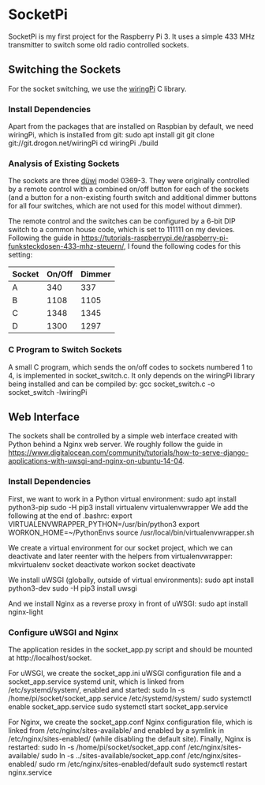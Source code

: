 # SocketPi
SocketPi is my first project for the Raspberry Pi 3.
It uses a simple 433 MHz transmitter to switch some old radio controlled
sockets.

## Switching the Sockets
For the socket switching, we use the [wiringPi](http://wiringpi.com/) C
library.

### Install Dependencies
Apart from the packages that are installed on Raspbian by default, we need
wiringPi, which is installed from git:
    sudo apt install git
    git clone git://git.drogon.net/wiringPi
    cd wiringPi
    ./build

### Analysis of Existing Sockets
The sockets are three [düwi](https://de.wikipedia.org/wiki/Düwi) model 0369-3.
They were originally controlled by a remote control with a combined on/off
button for each of the sockets (and a button for a non-existing fourth
switch and additional dimmer buttons for all four switches, which are not
used for this model without dimmer).

The remote control and the switches can be configured by a 6-bit DIP switch
to a common house code, which is set to 111111 on my devices.
Following the guide in
https://tutorials-raspberrypi.de/raspberry-pi-funksteckdosen-433-mhz-steuern/,
I found the following codes for this setting:

Socket | On/Off | Dimmer
-------|--------|-------
A      | 340    | 337
B      | 1108   | 1105
C      | 1348   | 1345
D      | 1300   | 1297

### C Program to Switch Sockets
A small C program, which sends the on/off codes to sockets numbered 1 to 4,
is implemented in socket_switch.c.
It only depends on the wiringPi library being installed and can be compiled
by:
    gcc socket_switch.c -o socket_switch -lwiringPi

## Web Interface
The sockets shall be controlled by a simple web interface created with
Python behind a Nginx web server.
We roughly follow the guide in
https://www.digitalocean.com/community/tutorials/how-to-serve-django-applications-with-uwsgi-and-nginx-on-ubuntu-14-04.

### Install Dependencies
First, we want to work in a Python virtual environment:
    sudo apt install python3-pip
    sudo -H pip3 install virtualenv virtualenvwrapper
We add the following at the end of .bashrc:
    export VIRTUALENVWRAPPER_PYTHON=/usr/bin/python3
    export WORKON_HOME=~/PythonEnvs
    source /usr/local/bin/virtualenvwrapper.sh

We create a virtual environment for our socket project, which we can
deactivate and later reenter with the helpers from virtualenvwrapper:
    mkvirtualenv socket
    deactivate
    workon socket
    deactivate

We install uWSGI (globally, outside of virtual environments):
    sudo apt install python3-dev
    sudo -H pip3 install uwsgi

And we install Nginx as a reverse proxy in front of uWSGI:
    sudo apt install nginx-light

### Configure uWSGI and Nginx
The application resides in the socket_app.py script and should be mounted at
http://localhost/socket.

For uWSGI, we create the socket_app.ini uWSGI configuration file and a
socket_app.service systemd unit, which is linked from /etc/systemd/system/,
enabled and started:
    sudo ln -s /home/pi/socket/socket_app.service /etc/systemd/system/
    sudo systemctl enable socket_app.service
    sudo systemctl start socket_app.service

For Nginx, we create the socket_app.conf Nginx configuration file, which is
linked from /etc/nginx/sites-available/ and enabled by a symlink in
/etc/nginx/sites-enabled/ (while disabling the default site).
Finally, Nginx is restarted:
    sudo ln -s /home/pi/socket/socket_app.conf /etc/nginx/sites-available/
    sudo ln -s ../sites-available/socket_app.conf /etc/nginx/sites-enabled/
    sudo rm /etc/nginx/sites-enabled/default
    sudo systemctl restart nginx.service

